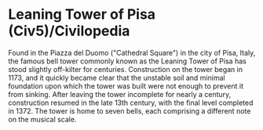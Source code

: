 # Leaning Tower of Pisa (Civ5)/Civilopedia

Found in the Piazza del Duomo ("Cathedral Square") in the city of Pisa, Italy, the famous bell tower commonly known as the Leaning Tower of Pisa has stood slightly off-kilter for centuries. Construction on the tower began in 1173, and it quickly became clear that the unstable soil and minimal foundation upon which the tower was built were not enough to prevent it from sinking. After leaving the tower incomplete for nearly a century, construction resumed in the late 13th century, with the final level completed in 1372. The tower is home to seven bells, each comprising a different note on the musical scale.